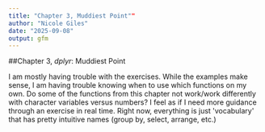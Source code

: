 ```yaml
---
title: "Chapter 3, Muddiest Point""
author: "Nicole Giles"
date: "2025-09-08"
output: gfm
---
```


##Chapter 3, *dplyr*: Muddiest Point

I am mostly having trouble with the exercises. While the examples make sense, I am having trouble knowing when to use which functions on my own. Do some of the functions from this chapter not work/work differently with character variables versus numbers? I feel as if I need more guidance through an exercise in real time. Right now, everything is just 'vocabulary' that has pretty intuitive names (group by, select, arrange, etc.)








